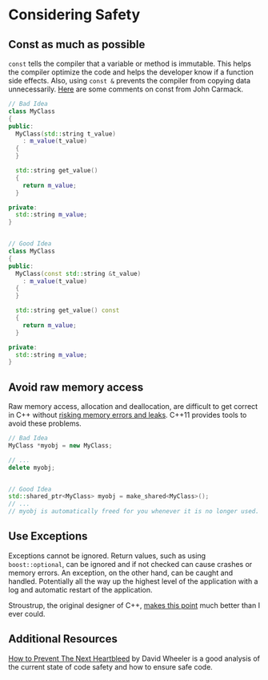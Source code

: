 # Considering Safety


## Const as much as possible
`const` tells the compiler that a variable or method is immutable. This helps the compiler optimize the code and helps the developer know if a function side effects. Also, using `const &` prevents the compiler from copying data unnecessarily. [Here](http://kotaku.com/454293019) are some comments on const from John Carmack.

```cpp
// Bad Idea
class MyClass
{
public:
  MyClass(std::string t_value)
    : m_value(t_value)
  {
  }

  std::string get_value() 
  {
    return m_value;
  }

private:
  std::string m_value;
}


// Good Idea
class MyClass
{
public:
  MyClass(const std::string &t_value)
    : m_value(t_value)
  {
  }

  std::string get_value() const
  {
    return m_value;
  }

private:
  std::string m_value;
}
```

## Avoid raw memory access

Raw memory access, allocation and deallocation, are difficult to get correct in C++ without [risking memory errors and leaks](http://blog2.emptycrate.com/content/nobody-understands-c-part-6-are-you-still-using-pointers). C++11 provides tools to avoid these problems.

```cpp
// Bad Idea
MyClass *myobj = new MyClass;

// ...
delete myobj;


// Good Idea
std::shared_ptr<MyClass> myobj = make_shared<MyClass>();
// ... 
// myobj is automatically freed for you whenever it is no longer used.
```

## Use Exceptions

Exceptions cannot be ignored. Return values, such as using `boost::optional`, can be ignored and if not checked can cause crashes or memory errors. An exception, on the other hand, can be caught and handled. Potentially all the way up the highest level of the application with a log and automatic restart of the application.

Stroustrup, the original designer of C++, [makes this point](http://www.stroustrup.com/bs_faq2.html#exceptions-why) much better than I ever could.

## Additional Resources

[How to Prevent The Next Heartbleed](http://www.dwheeler.com/essays/heartbleed.html) by David Wheeler is a good analysis of the current state of code safety and how to ensure safe code.
